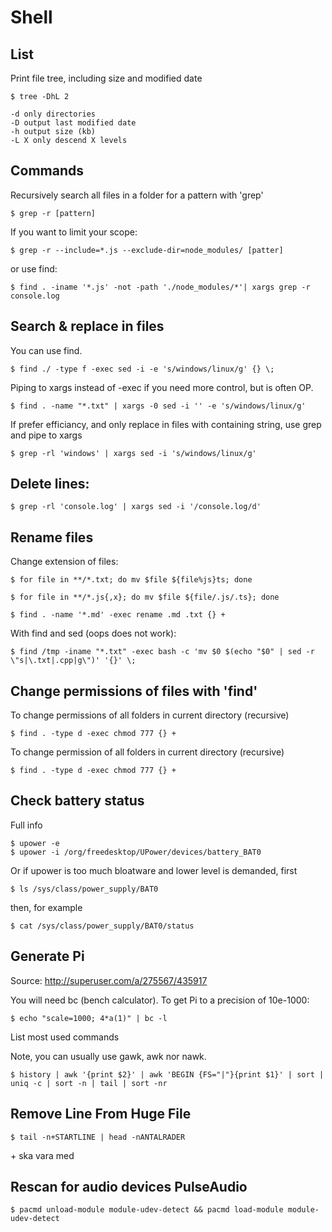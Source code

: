 # Shell

## List

Print file tree, including size and modified date

`$ tree -DhL 2`

```
-d only directories
-D output last modified date
-h output size (kb)
-L X only descend X levels
```


## Commands

Recursively search all files in a folder for a pattern with 'grep'

```
$ grep -r [pattern]
```
If you want to limit your scope:

```
$ grep -r --include=*.js --exclude-dir=node_modules/ [patter]
```

or use find:

```
$ find . -iname '*.js' -not -path './node_modules/*'| xargs grep -r console.log
```

## Search & replace in files

You can use find.

```
$ find ./ -type f -exec sed -i -e 's/windows/linux/g' {} \;
```

Piping to xargs instead of -exec if you need more control, but is often OP.

```
$ find . -name "*.txt" | xargs -0 sed -i '' -e 's/windows/linux/g'
```

If prefer efficiancy, and only replace in files with containing string, use grep and pipe to xargs

```
$ grep -rl 'windows' | xargs sed -i 's/windows/linux/g'
```

## Delete lines:

```
$ grep -rl 'console.log' | xargs sed -i '/console.log/d'
```

## Rename files

Change extension of files:

```
$ for file in **/*.txt; do mv $file ${file%js}ts; done
```

```
$ for file in **/*.js{,x}; do mv $file ${file/.js/.ts}; done
```

```
$ find . -name '*.md' -exec rename .md .txt {} +
```

With find and sed (oops does not work):

```
$ find /tmp -iname "*.txt" -exec bash -c 'mv $0 $(echo "$0" | sed -r \"s|\.txt|.cpp|g\")' '{}' \;
```


## Change permissions of files with 'find'

To change permissions of all folders in current directory (recursive)

```
$ find . -type d -exec chmod 777 {} +
```

To change permission of all folders in current directory (recursive)

```
$ find . -type d -exec chmod 777 {} +
```

## Check battery status

Full info 

```
$ upower -e
$ upower -i /org/freedesktop/UPower/devices/battery_BAT0
```

Or if upower is too much bloatware and lower level is demanded, first

```
$ ls /sys/class/power_supply/BAT0
```

then, for example

```
$ cat /sys/class/power_supply/BAT0/status
```

## Generate Pi

Source: <http://superuser.com/a/275567/435917>

You will need bc (bench calculator). To get Pi to a precision of 10e-1000:

```
$ echo "scale=1000; 4*a(1)" | bc -l
```

List most used commands

Note, you can usually use gawk, awk nor nawk.

```
$ history | awk '{print $2}' | awk 'BEGIN {FS="|"}{print $1}' | sort | uniq -c | sort -n | tail | sort -nr
```

## Remove Line From Huge File

```
$ tail -n+STARTLINE | head -nANTALRADER
```

\+ ska vara med

## Rescan for audio devices PulseAudio

```
$ pacmd unload-module module-udev-detect && pacmd load-module module-udev-detect
```
